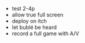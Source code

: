 - test 2-4p
- allow true full screen
- deploy on itch
- let bublé be heard
- record a full game with A/V
